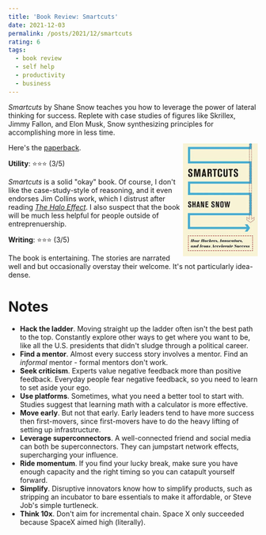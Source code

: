 ```yaml
---
title: 'Book Review: Smartcuts'
date: 2021-12-03
permalink: /posts/2021/12/smartcuts
rating: 6
tags:
  - book review
  - self help
  - productivity
  - business
---
```


*Smartcuts* by Shane Snow teaches you how to leverage the power of lateral thinking for success. Replete with case studies of figures like Skrillex, Jimmy Fallon, and Elon Musk, Snow synthesizing principles for accomplishing more in less time. 

<img align="right" width="30%" src="/images/books/smartcuts.jpeg">

Here's the [paperback](https://www.amazon.com/Smartcuts-Hackers-Innovators-Accelerate-Success/dp/0062302450).

**Utility**: ⭐⭐⭐ (3/5)

*Smartcuts* is a solid "okay" book. Of course, I don't like the case-study-style of reasoning, and it even endorses Jim Collins work, which I distrust after reading [*The Halo Effect*](2021/05/halo-effect). I also suspect that the book will be much less helpful for people outside of entreprenuership.

**Writing**: ⭐⭐⭐ (3/5)

The book is entertaining. The stories are narrated well and but occasionally overstay their welcome. It's not particularly idea-dense.

Notes
===

- **Hack the ladder**. Moving straight up the ladder often isn't the best path to the top. Constantly explore other ways to get where you want to be, like all the U.S. presidents that didn't sludge through a political career.
- **Find a mentor**. Almost every success story involves a mentor. Find an *informal* mentor - formal mentors don't work.
- **Seek criticism**. Experts value negative feedback more than positive feedback. Everyday people fear negative feedback, so you need to learn to set aside your ego.
- **Use platforms**. Sometimes, what you need a better tool to start with. Studies suggest that learning math with a calculator is more effective.
- **Move early**. But not that early. Early leaders tend to have more success then first-movers, since first-movers have to do the heavy lifting of setting up infrastructure.
- **Leverage superconnectors**. A well-connected friend and social media can both be superconnectors. They can jumpstart network effects, supercharging your influence.
- **Ride momentum**. If you find your lucky break, make sure you have enough capacity and the right timing so you can catapult yourself forward.
- **Simplify**. Disruptive innovators know how to simplify products, such as stripping an incubator to bare essentials to make it affordable, or Steve Job's simple turtleneck.
- **Think 10x**. Don't aim for incremental chain. Space X only succeeded because SpaceX aimed high (literally).